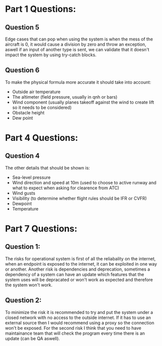 
# Part 1 Questions:

## Question 5

Edge cases that can pop when using the system is when the mess of the aircraft is 0, it would cause a division by zero and throw an exception, aswell if an input of another type is sent, we can validate that it doesn't impact the system by using try-catch blocks.

## Question 6
To make the physical formula more accurate it should take into account:
- Outside air temperature
- The altimeter (field pressure, usually in qnh or bars)
- Wind component (usually planes takeoff against the wind to create lift so it needs to be considered)
-  Obstacle height
- Dew point 
# Part 4 Questions:

## Question 4
The other details that should be shown is:
- Sea-level pressure
- Wind direction and speed at 10m (used to choose to active runway and what to expect when asking for clearence from ATC)
- Wind gusts 
- Visibility (to determine whether flight rules should be IFR or CVFR)
- Dewpoint
- Temperature

# Part 7 Questions:

## Question 1:
The risks for operational system is first of all the reliabality on the internet, when an endpoint is exposed to the internet, it can be exploited in one way or another. Another risk is dependencies and deprecation, sometimes a dependency of a system can have an update which features that the system uses will be depracated or won't work as expected and therefore the system won't work.

## Question 2:
To minimize the risk it is recommended to try and put the system under a closed network with no access to the outside internet. If it has to use an external source then I would recommend using a proxy so the connection won't be exposed. For the second risk I think that you need to have maintainance team that will check the program every time there is an update (can be QA aswell).
